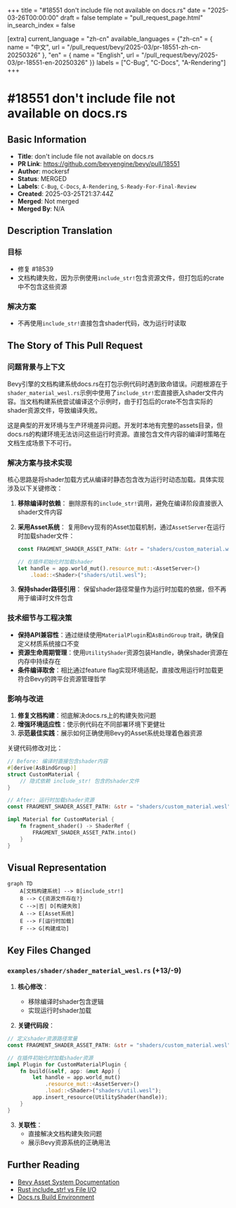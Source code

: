 +++
title = "#18551 don't include file not available on docs.rs"
date = "2025-03-26T00:00:00"
draft = false
template = "pull_request_page.html"
in_search_index = false

[extra]
current_language = "zh-cn"
available_languages = {"zh-cn" = { name = "中文", url = "/pull_request/bevy/2025-03/pr-18551-zh-cn-20250326" }, "en" = { name = "English", url = "/pull_request/bevy/2025-03/pr-18551-en-20250326" }}
labels = ["C-Bug", "C-Docs", "A-Rendering"]
+++

# #18551 don't include file not available on docs.rs

## Basic Information
- **Title**: don't include file not available on docs.rs
- **PR Link**: https://github.com/bevyengine/bevy/pull/18551
- **Author**: mockersf
- **Status**: MERGED
- **Labels**: `C-Bug`, `C-Docs`, `A-Rendering`, `S-Ready-For-Final-Review`
- **Created**: 2025-03-25T21:37:44Z
- **Merged**: Not merged
- **Merged By**: N/A

## Description Translation
### 目标
- 修复 #18539 
- 文档构建失败，因为示例使用`include_str!`包含资源文件，但打包后的crate中不包含这些资源

### 解决方案
- 不再使用`include_str!`直接包含shader代码，改为运行时读取

## The Story of This Pull Request

### 问题背景与上下文
Bevy引擎的文档构建系统docs.rs在打包示例代码时遇到致命错误。问题根源在于`shader_material_wesl.rs`示例中使用了`include_str!`宏直接嵌入shader文件内容。当文档构建系统尝试编译这个示例时，由于打包后的crate不包含实际的shader资源文件，导致编译失败。

这是典型的开发环境与生产环境差异问题。开发时本地有完整的assets目录，但docs.rs的构建环境无法访问这些运行时资源。直接包含文件内容的编译时策略在文档生成场景下不可行。

### 解决方案与技术实现
核心思路是将shader加载方式从编译时静态包含改为运行时动态加载。具体实现涉及以下关键修改：

1. **移除编译时依赖**：
   删除原有的`include_str!`调用，避免在编译阶段直接嵌入shader文件内容

2. **采用Asset系统**：
   复用Bevy现有的Asset加载机制，通过`AssetServer`在运行时加载shader文件：
   ```rust
   const FRAGMENT_SHADER_ASSET_PATH: &str = "shaders/custom_material.wesl";
   
   // 在插件初始化时加载shader
   let handle = app.world_mut().resource_mut::<AssetServer>()
       .load::<Shader>("shaders/util.wesl");
   ```

3. **保持shader路径引用**：
   保留shader路径常量作为运行时加载的依据，但不再用于编译时文件包含

### 技术细节与工程决策
- **保持API兼容性**：通过继续使用`MaterialPlugin`和`AsBindGroup` trait，确保自定义材质系统接口不变
- **资源生命周期管理**：使用`UtilityShader`资源包装Handle，确保shader资源在内存中持续存在
- **条件编译取舍**：相比通过feature flag实现环境适配，直接改用运行时加载更符合Bevy的跨平台资源管理哲学

### 影响与改进
1. **修复文档构建**：彻底解决docs.rs上的构建失败问题
2. **增强环境适应性**：使示例代码在不同部署环境下更健壮
3. **示范最佳实践**：展示如何正确使用Bevy的Asset系统处理着色器资源

关键代码修改对比：
```rust
// Before: 编译时直接包含shader内容
#[derive(AsBindGroup)]
struct CustomMaterial {
    // 隐式依赖 include_str! 包含的shader文件
}

// After: 运行时加载shader资源
const FRAGMENT_SHADER_ASSET_PATH: &str = "shaders/custom_material.wesl";

impl Material for CustomMaterial {
    fn fragment_shader() -> ShaderRef {
        FRAGMENT_SHADER_ASSET_PATH.into()
    }
}
```

## Visual Representation

```mermaid
graph TD
    A[文档构建系统] --> B[include_str!]
    B --> C{资源文件存在?}
    C -->|否| D[构建失败]
    A --> E[Asset系统]
    E --> F[运行时加载]
    F --> G[构建成功]
```

## Key Files Changed

### `examples/shader/shader_material_wesl.rs` (+13/-9)
1. **核心修改**：
   - 移除编译时shader包含逻辑
   - 实现运行时shader加载

2. **关键代码段**：
```rust
// 定义shader资源路径常量
const FRAGMENT_SHADER_ASSET_PATH: &str = "shaders/custom_material.wesl";

// 在插件初始化时加载shader资源
impl Plugin for CustomMaterialPlugin {
    fn build(&self, app: &mut App) {
        let handle = app.world_mut()
            .resource_mut::<AssetServer>()
            .load::<Shader>("shaders/util.wesl");
        app.insert_resource(UtilityShader(handle));
    }
}
```

3. **关联性**：
   - 直接解决文档构建失败问题
   - 展示Bevy资源系统的正确用法

## Further Reading
- [Bevy Asset System Documentation](https://bevyengine.org/learn/book/assets/)
- [Rust include_str! vs File I/O](https://doc.rust-lang.org/std/macro.include_str.html)
- [Docs.rs Build Environment](https://docs.rs/about)